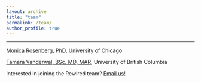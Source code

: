 ```yaml
---
layout: archive
title: "team"
permalink: /team/
author_profile: true
---
```


----
[Monica Rosenberg, PhD](https://monicarosenberg.org)</b>, University of Chicago

[Tamara Vanderwal, BSc, MD, MAR](https://bcchr.ca/tvanderwal), University of British Columbia

Interested in joining the Rewired team? <a href="mailto:rewired.conference@gmail.com" target="_top">Email us!</a> 
